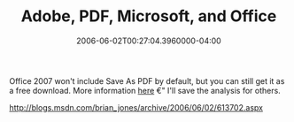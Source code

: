 ﻿---
title: Adobe, PDF, Microsoft, and Office
date: "2006-06-02T00:27:04.3960000-04:00"
description: Office 2007 won't include Save As PDF by default, but you can still
featuredImage: /img/default-post-image.jpg
---

Office 2007 won't include Save As PDF by default, but you can still get it as a free download. More information [here](http://blogs.msdn.com/brian_jones/archive/2006/06/02/613702.aspx) €" I'll save the analysis for others.

<http://blogs.msdn.com/brian_jones/archive/2006/06/02/613702.aspx>

